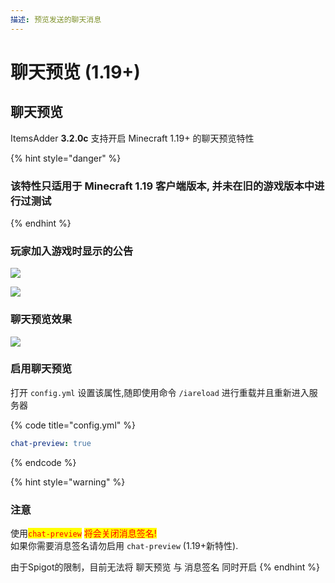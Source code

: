 ```yaml
---
描述: 预览发送的聊天消息
---
```


# 聊天预览 (1.19+)

## 聊天预览

ItemsAdder **3.2.0c** 支持开启 Minecraft 1.19+ 的聊天预览特性

{% hint style="danger" %}
### 该特性只适用于 **Minecraft 1.19** 客户端版本, 并未在旧的游戏版本中进行过测试
{% endhint %}

### 玩家加入游戏时显示的公告

![](<../.gitbook/assets/image (51) (2).png>)

![](<../.gitbook/assets/image (92).png>)

### 聊天预览效果

![](../.gitbook/assets/chat\_preview\_gif.gif)

### 启用聊天预览

打开 `config.yml` 设置该属性,随即使用命令 `/iareload` 进行重载并且重新进入服务器

{% code title="config.yml" %}
```yaml
chat-preview: true
```
{% endcode %}

{% hint style="warning" %}
### 注意

<mark style="color:red;"></mark>使用<mark style="color:red;">`chat-preview`</mark> <mark style="color:red;"></mark><mark style="color:red;">将会关闭消息签名!</mark>\
如果你需要消息签名请勿启用 `chat-preview` (1.19+新特性).

由于Spigot的限制，目前无法将 聊天预览 与 消息签名 同时开启
{% endhint %}
